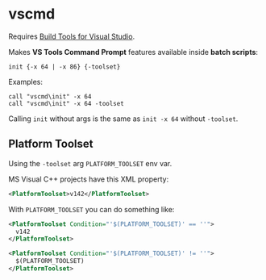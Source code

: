 # vscmd

Requires [Build Tools for Visual Studio](https://visualstudio.microsoft.com/downloads).

Makes **VS Tools Command Prompt** features available inside **batch scripts**:

```batch
init {-x 64 | -x 86} {-toolset}
```

Examples:

```batch
call "vscmd\init" -x 64
call "vscmd\init" -x 64 -toolset
```

Calling `init` without args is the same as `init -x 64` without `-toolset`.

## Platform Toolset

Using the `-toolset` arg `PLATFORM_TOOLSET` env var.

MS Visual C++ projects have this XML property:

```xml
<PlatformToolset>v142</PlatformToolset>
```

With `PLATFORM_TOOLSET` you can do something like:

```xml
<PlatformToolset Condition="'$(PLATFORM_TOOLSET)' == ''">
  v142
</PlatformToolset>

<PlatformToolset Condition="'$(PLATFORM_TOOLSET)' != ''">
  $(PLATFORM_TOOLSET)
</PlatformToolset>
```
